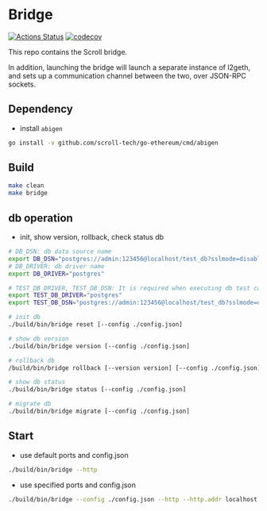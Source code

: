# Bridge

[![Actions Status](https://scroll-tech/bridge/workflows/Continuous%20Integration/badge.svg)](https://scroll-tech/bridge/actions)
[![codecov](https://codecov.io/gh/scroll-tech/bridge/branch/master/graph/badge.svg)](https://codecov.io/gh/scroll-tech/bridge)

This repo contains the Scroll bridge.

In addition, launching the bridge will launch a separate instance of l2geth, and sets up a communication channel
between the two, over JSON-RPC sockets.

## Dependency

+ install `abigen`

``` bash
go install -v github.com/scroll-tech/go-ethereum/cmd/abigen
```

## Build

```bash
make clean
make bridge
```

## db operation

* init, show version, rollback, check status db

```bash
# DB_DSN: db data source name
export DB_DSN="postgres://admin:123456@localhost/test_db?sslmode=disable"
# DB_DRIVER: db driver name
export DB_DRIVER="postgres"

# TEST_DB_DRIVER, TEST_DB_DSN: It is required when executing db test cases
export TEST_DB_DRIVER="postgres"
export TEST_DB_DSN="postgres://admin:123456@localhost/test_db?sslmode=disable" 

# init db
./build/bin/bridge reset [--config ./config.json]

# show db version
./build/bin/bridge version [--config ./config.json]

# rollback db
/build/bin/bridge rollback [--version version] [--config ./config.json]

# show db status
./build/bin/bridge status [--config ./config.json]

# migrate db
./build/bin/bridge migrate [--config ./config.json]
```

## Start

* use default ports and config.json

```bash
./build/bin/bridge --http
```

* use specified ports and config.json

```bash
./build/bin/bridge --config ./config.json --http --http.addr localhost --http.port 8290
```
